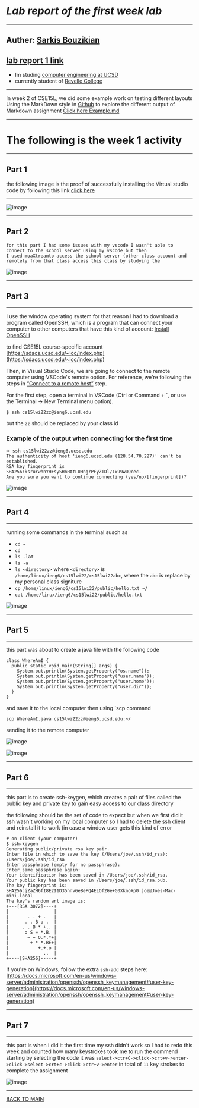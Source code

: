 
# ***Lab report of the first week lab***  
---
Auther: **[Sarkis Bouzikian](https://github.com/oplikos)**
---
[lab report 1 link](https://ucsd-cse15l-w22.github.io/week/week2/#week-2-lab-report)
---

* Im studing [computer engineering at UCSD][2]
* currently student of [Revelle College][3]

---
In week 2 of CSE15L, we did some example work on testing different layouts Using the MarkDown style in [Github][4] 
to explore the different output of Markdown assignment [Click here Example.md](https://oplikos.github.io/cse15l-lab-reports/example.html)

---
# The following is the week 1 activity
---
## Part 1
  
  the following image is the proof of successfully installing the Virtual studio code by following this link [click here][1]
  
---
![image](./1.png)

---

## Part 2
 ```
for this part I had some issues with my vscode I wasn't able to connect to the school server using my vscode but then
I used moaXtreamto access the school server (other class account and remotely from that class access this class by studying the 
 ```
![image](./2.png)

---
## Part 3
---

I use the window operating system for that reason I had to download a program called
OpenSSH, which is a program that can connect your computer to other computers
that have this kind of account:
[Install OpenSSH](https://docs.microsoft.com/en-us/windows-server/administration/openssh/openssh_install_firstuse)

to find CSE15L course-specific account [https://sdacs.ucsd.edu/~icc/index.php](https://sdacs.ucsd.edu/~icc/index.php)

Then, in Visual Studio Code, we are going to connect to the remote computer
using VSCode's remote option.  For reference, we're following the steps in
[“Connect to a remote
host”](https://code.visualstudio.com/docs/remote/ssh#_connect-to-a-remote-host)
step.

For the first step, open a terminal in VSCode (Ctrl or Command + \`, or use the
Terminal → New Terminal menu option).

```
$ ssh cs15lwi22zz@ieng6.ucsd.edu
```
but the `zz` should be replaced by your class id 

### Example of the output when connecting for the first time 
```
⤇ ssh cs15lwi22zz@ieng6.ucsd.edu
The authenticity of host 'ieng6.ucsd.edu (128.54.70.227)' can't be established.
RSA key fingerprint is SHA256:ksruYwhnYH+sySHnHAtLUHngrPEyZTDl/1x99wUQcec.
Are you sure you want to continue connecting (yes/no/[fingerprint])? 
```

![image](./3.png)

---
## Part 4
---
running some commands in the terminal susch as 
- `cd ~`
- `cd`
- `ls -lat`
- `ls -a`
- `ls <directory>` where `<directory>` is
`/home/linux/ieng6/cs15lwi22/cs15lwi22abc`, where the `abc` is replace by my personal class signiture 
- `cp /home/linux/ieng6/cs15lwi22/public/hello.txt ~/`
- `cat /home/linux/ieng6/cs15lwi22/public/hello.txt`


![image](./4.png)

---
## Part 5
---
this part was about to create a java file with the following code 

```
class WhereAmI {
  public static void main(String[] args) {
    System.out.println(System.getProperty("os.name"));
    System.out.println(System.getProperty("user.name"));
    System.out.println(System.getProperty("user.home"));
    System.out.println(System.getProperty("user.dir"));
  }
}
```
and save it to the local computer then 
using `scp command 
```
scp WhereAmI.java cs15lwi22zz@ieng6.ucsd.edu:~/

```

sending it to the remote computer 

![image](./5.5.png)

![image](./5.png)

---
## Part 6
---
this part is to create ssh-keygen, which creates a pair of files called the public key and private key to gain easy access to our class directory

the following should be the set of code to expect but when we first did it ssh wasn't working on my local computer so I had to delete the ssh client and reinstall it to work (in case a window user gets this kind of error

```
# on client (your computer)
$ ssh-keygen
Generating public/private rsa key pair.
Enter file in which to save the key (/Users/joe/.ssh/id_rsa): /Users/joe/.ssh/id_rsa
Enter passphrase (empty for no passphrase): 
Enter same passphrase again: 
Your identification has been saved in /Users/joe/.ssh/id_rsa.
Your public key has been saved in /Users/joe/.ssh/id_rsa.pub.
The key fingerprint is:
SHA256:jZaZH6fI8E2I1D35hnvGeBePQ4ELOf2Ge+G0XknoXp0 joe@Joes-Mac-mini.local
The key's random art image is:
+---[RSA 3072]----+
|                 |
|       . . + .   |
|      . . B o .  |
|     . . B * +.. |
|      o S = *.B. |
|       = = O.*.*+|
|        + * *.BE+|
|           +.+.o |
|             ..  |
+----[SHA256]-----+
```

If you're on Windows, follow the extra `ssh-add` steps here: [https://docs.microsoft.com/en-us/windows-server/administration/openssh/openssh_keymanagement#user-key-generation](https://docs.microsoft.com/en-us/windows-server/administration/openssh/openssh_keymanagement#user-key-generation)



---
## Part 7
---

this part is when i did it the first time my ssh didn't work so I had to redo this week and counted
how many keystrokes took me to run the commend 
starting by selecting the code  it was
`select->ctr+C->click->crt+v->enter->click->select->crt+c->click->ctr+v->enter`
in total of `11` key strokes to complete the assignment 

![image](./6.png)

---
[1]: https://code.visualstudio.com/docs
[2]: https://ece.ucsd.edu/undergraduate/undergraduate-programs/computer-engineering-major
[3]: https://builder.guidebook.com/g/#/guides/revelle/details
[4]: https://github.com/

 [BACK TO MAIN](https://oplikos.github.io/cse15l-lab-reports/)
